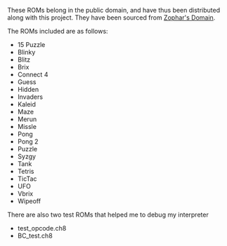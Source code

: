 These ROMs belong in the public domain, and have thus been distributed along with this project.
They have been sourced from [Zophar's Domain](https://www.zophar.net/pdroms/chip8/chip-8-games-pack.html).

The ROMs included are as follows:

* 15 Puzzle
* Blinky
* Blitz
* Brix
* Connect 4
* Guess
* Hidden
* Invaders
* Kaleid
* Maze
* Merun
* Missle
* Pong
* Pong 2
* Puzzle
* Syzgy
* Tank
* Tetris
* TicTac
* UFO
* Vbrix
* Wipeoff 

There are also two test ROMs that helped me to debug my interpreter

* test_opcode.ch8
* BC_test.ch8